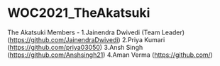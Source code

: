 # WOC2021_TheAkatsuki

The Akatsuki Members -
1.Jainendra Dwivedi (Team Leader) (https://github.com/JainendraDwivedi)
2.Priya Kumari                    (https://github.com/priya03050)
3.Ansh Singh                      (https://github.com/Anshsingh21)
4.Aman Verma                      (https://github.com/)
